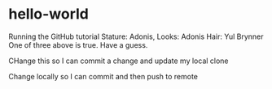 # hello-world
Running the GitHub tutorial
Stature: Adonis, Looks: Adonis  Hair: Yul Brynner
One of three above is true.  Have a guess.

CHange this so I can commit a change and update my local clone

Change locally so I can commit and then push to remote